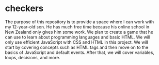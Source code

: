 # checkers
The purpose of this repository is to provide a space where I can work with my 12-year-old son. He has much free time because his online school in New Zealand only gives him some work. We plan to create a game that he can use to learn about programming languages and basic HTML. We will only use efficient JavaScript with CSS and HTML in this project. We will start by covering concepts such as HTML tags and then move on to the basics of JavaScript and default events. After that, we will cover variables, loops, decisions, and more.
